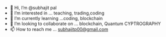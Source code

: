 - 👋 Hi, I’m @subhajit pal
- 👀 I’m interested in ... teaching, trading,coding
- 🌱 I’m currently learning ...coding, blockchain
- 💞️ I’m looking to collaborate on ... blockchain, Quantum CYPTROGRAPHY
- 📫 How to reach me ... subhajitp00@gmail.com

<!---
subhajitp00/subhajitp00 is a ✨ special ✨ repository because its `README.md` (this file) appears on your GitHub profile.
You can click the Preview link to take a look at your changes.
--->
